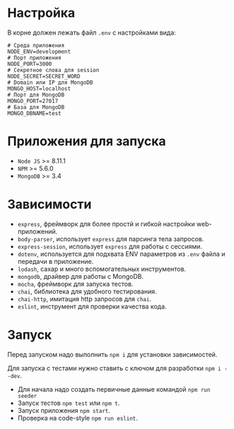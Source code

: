# Настройка
В корне должен лежать файл ```.env``` с настройками вида:
``` text
# Среда приложения
NODE_ENV=development
# Порт приложения
NODE_PORT=3000
# Секретное слова для session
NODE_SECRET=SECRET_WORD
# Domain или IP для MongoDB
MONGO_HOST=localhost
# Порт для MongoDB
MONGO_PORT=27017
# База для MongoDB
MONGO_DBNAME=test
```

# Приложения для запуска
- ```Node JS``` >= 8.11.1
- ```NPM``` >= 5.6.0
- ```MongoDB``` >= 3.4

# Зависимости
- ```express```, фреймворк для более простй и гибкой настройки web-приложений.
- ```body-parser```, использует ```express``` для парсинга тела запросов.
- ```express-session```, использует ```express``` для работы с сессиями.
- ```dotenv```, используется для подхвата ENV параметров из ```.env``` файла и передачи в приложение.
- ```lodash```, сахар и много вспомогательных инструментов.
- ```mongodb```, драйвер для работы с MongoDB.
- ```mocha```, фреймворк для запуска тестов.
- ```chai```, библиотека для удобного тестирования.
- ```chai-http```, имитация http запросов для ```chai```.
- ```eslint```, инструмент для проверки качества кода.

# Запуск
Перед запуском надо выполнить ```npm i``` для установки зависимостей.

Для запуска с тестами нужно ставить с ключом для разработки ```npm i --dev```.

- Для начала надо создать первичные данные командой ```npm run seeder```
- Запуск тестов ```npm test``` или ```npm t```.
- Запуск приложения ```npm start```.
- Проверка на code-style ```npm run eslint```.
